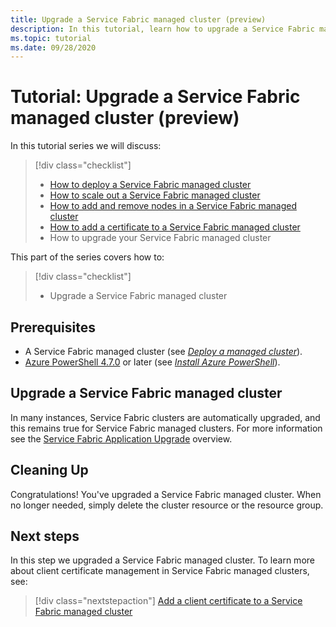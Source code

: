 ```yaml
---
title: Upgrade a Service Fabric managed cluster (preview)
description: In this tutorial, learn how to upgrade a Service Fabric managed cluster.
ms.topic: tutorial
ms.date: 09/28/2020
---
```


# Tutorial: Upgrade a Service Fabric managed cluster (preview)

In this tutorial series we will discuss:

> [!div class="checklist"]
> * [How to deploy a Service Fabric managed cluster](tutorial-managed-cluster-deploy.md)
> * [How to scale out a Service Fabric managed cluster](tutorial-managed-cluster-scale.md)
> * [How to add and remove nodes in a Service Fabric managed cluster](tutorial-managed-cluster-add-remove-node-type.md)
> * [How to add a certificate to a Service Fabric managed cluster](tutorial-managed-cluster-certificate.md)
> * How to upgrade your Service Fabric managed cluster

This part of the series covers how to:

> [!div class="checklist"]
> * Upgrade a Service Fabric managed cluster

## Prerequisites

* A Service Fabric managed cluster (see [*Deploy a managed cluster*](tutorial-managed-cluster-deploy.md)).
* [Azure PowerShell 4.7.0](https://docs.microsoft.com/powershell/azure/release-notes-azureps?view=azps-4.7.0#azservicefabric) or later (see [*Install Azure PowerShell*](https://docs.microsoft.com/en-us/powershell/azure/install-az-ps?view=azps-4.7.0&preserve-view=true)).

## Upgrade a Service Fabric managed cluster

In many instances, Service Fabric clusters are automatically upgraded, and this remains true for Service Fabric managed clusters. For more information see the [Service Fabric Application Upgrade](service-fabric-application-upgrade.md) overview.

## Cleaning Up

Congratulations! You've upgraded a Service Fabric managed cluster. When no longer needed, simply delete the cluster resource or the resource group.

## Next steps

In this step we upgraded a Service Fabric managed cluster. To learn more about client certificate management in Service Fabric managed clusters, see:

> [!div class="nextstepaction"]
> [Add a client certificate to a Service Fabric managed cluster](./tutorial-managed-cluster-certificate.md)
